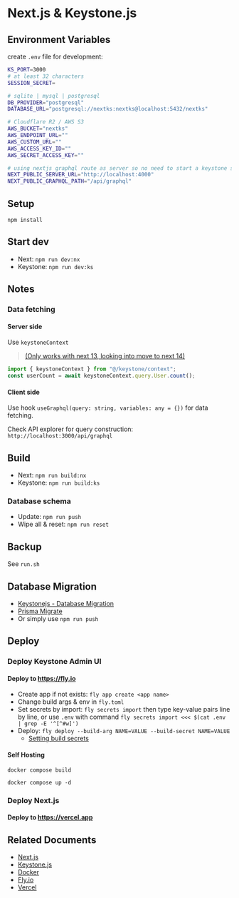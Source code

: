# Next.js & Keystone.js

## Environment Variables

create `.env` file for development:

```sh
KS_PORT=3000
# at least 32 characters
SESSION_SECRET=

# sqlite | mysql | postgresql
DB_PROVIDER="postgresql"
DATABASE_URL="postgresql://nextks:nextks@localhost:5432/nextks"

# Cloudflare R2 / AWS S3
AWS_BUCKET="nextks"
AWS_ENDPOINT_URL=""
AWS_CUSTOM_URL=""
AWS_ACCESS_KEY_ID=""
AWS_SECRET_ACCESS_KEY=""

# using nextjs graphql route as server so no need to start a keystone server
NEXT_PUBLIC_SERVER_URL="http://localhost:4000"
NEXT_PUBLIC_GRAPHQL_PATH="/api/graphql"
```

## Setup

`npm install`

## Start dev

- Next: `npm run dev:nx`
- Keystone: `npm run dev:ks`

## Notes

### Data fetching

#### Server side

Use `keystoneContext`

> [(Only works with next 13, looking into move to next 14)](https://github.com/keystonejs/keystone/pull/8881)

```js
import { keystoneContext } from "@/keystone/context";
const userCount = await keystoneContext.query.User.count();
```

#### Client side

Use hook `useGraphql(query: string, variables: any = {})` for data fetching.

Check API explorer for query construction: `http://localhost:3000/api/graphql`

## Build

- Next: `npm run build:nx`
- Keystone: `npm run build:ks`

### Database schema

- Update: `npm run push`
- Wipe all & reset: `npm run reset`

## Backup

See `run.sh`

## Database Migration

- [Keystonejs - Database Migration](https://keystonejs.com/docs/guides/database-migration)
- [Prisma Migrate](https://www.prisma.io/docs/orm/prisma-migrate)
- Or simply use `npm run push`

## Deploy

### Deploy Keystone Admin UI

#### Deploy to <https://fly.io>

- Create app if not exists: `fly app create <app name>`
- Change build args & env in `fly.toml`
- Set secrets by import: `fly secrets import` then type key-value pairs line by line, or use `.env` with command `fly secrets import <<< $(cat .env | grep -E '^[^#w]')`
- Deploy: `fly deploy --build-arg NAME=VALUE --build-secret NAME=VALUE`
  - [Setting build secrets](https://fly.io/docs/reference/build-secrets)

#### Self Hosting

`docker compose build`

`docker compose up -d`

### Deploy Next.js

#### Deploy to <https://vercel.app>

## Related Documents

- [Next.js](https://nextjs.org/docs)
- [Keystone.js](https://keystonejs.com/docs)
- [Docker](https://docs.docker.com/engine/reference/builder)
- [Fly.io](https://fly.io/docs/reference/configuration)
- [Vercel](https://vercel.com)
